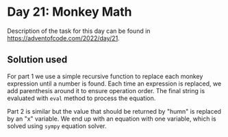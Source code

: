 # Day 21: Monkey Math

Description of the task for this day can be found in https://adventofcode.com/2022/day/21.

## Solution used

For part 1 we use a simple recursive function to replace each monkey expression until a number is found. Each time an expression is replaced, we add parenthesis around it to ensure operation order. The final string is evaluated with `eval` method to process the equation.

Part 2 is similar but the value that should be returned by "humn" is replaced by an "x" variable. We end up with an equation with one variable, which is solved using `sympy` equation solver.

